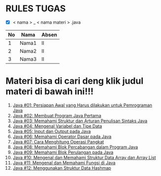 
# RULES TUGAS
- [x] < nama > _ < nama materi > .java

| No | Nama  | Absen |
| -- | ----- | --- |
| 1  |  Nama1 | II  |
| 2  | Nama2 | II  |
| 3  |  Nama3 | II |


# Materi bisa di cari deng klik judul materi di bawah ini!!!
1. [Java #01: Persiapan Awal yang Harus dilakukan untuk Pemrograman Java](https://www.petanikode.com/java-linux/)
2. [Java #02: Membuat Program Java Pertama](https://www.petanikode.com/java-program-pertama/)
3. [Java #03: Memahami Struktur dan Arturan Penulisan Sintaks Java](https://www.petanikode.com/java-sintaks/)
4. [Java #04: Mengenal Variabel dan Tipe Data](petanikode.com/java-variabel-dan-tipe-data/)
5. [Java #05: Input dan Output pada Java](https://www.petanikode.com/java-input-output/)
6. [Java #06: Memahami Operator Dasar pada Java](https://www.petanikode.com/java-operator/)
7. [Java #07: Cara Menghitung Operasi Pangkat](https://www.petanikode.com/java-pangkat/)
8. [Java #08: Memahami Blok Percabangan dalam Program Java](https://www.petanikode.com/java-percabangan/)
9. [Java #09: Memahami Blok Perulangan pada Java](petanikode.com/java-perulangan/)
10. [Java #10: Mengenal dan Memahami Struktur Data Array dan Array List](https://www.petanikode.com/java-array/)
11. [Java #11: Mengenal dan Memahami Fungsi di Java](https://www.petanikode.com/java-prosedur-dan-fungsi/)
12. [Java #12: Menggunakan Struktur Data Hashmap](https://www.petanikode.com/java-hashmap/)
